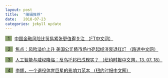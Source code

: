 ```yaml
---
layout: post
title:  "编辑推荐"
date:   2018-07-23
categories: jekyll update
---
```

<span style="background-color: #8ba06f">&nbsp;&nbsp;1&nbsp;&nbsp;</span>&nbsp; 
[中国金融风险比贸易紧张更值得关注 （FT中文网）](http://www.ftchinese.com/premium/001078547?exclusive)

<span style="background-color: #8ba06f">&nbsp;&nbsp;2&nbsp;&nbsp;</span>&nbsp; 
[焦点：风险溢价上升 美国公司债市场也亮起经济衰退红灯 （路透中文网）](http://www.cn.reuters.com/article/us-credit-market-recession-waring-0716-idCNKBS1K60CP)

<span style="background-color: #8ba06f">&nbsp;&nbsp;3&nbsp;&nbsp;</span>&nbsp; 
[人工智能与威权降临：反乌托邦已成现实？ （纽约时报中文网，13. 07. 18）](https://cn.nytimes.com/culture/20180713/wod-dystopia/?utm_source=top10-in-article&utm_medium=email&utm_campaign=web)

<span style="background-color: #8ba06f">&nbsp;&nbsp;4&nbsp;&nbsp;</span>&nbsp; 
[李娜，一个退役体育巨星的影响力范本 （纽约时报中文网）](https://cn.nytimes.com/culture/20180713/li-na-china-inluence/?utm_source=top10-in-article&utm_medium=email&utm_campaign=web)
